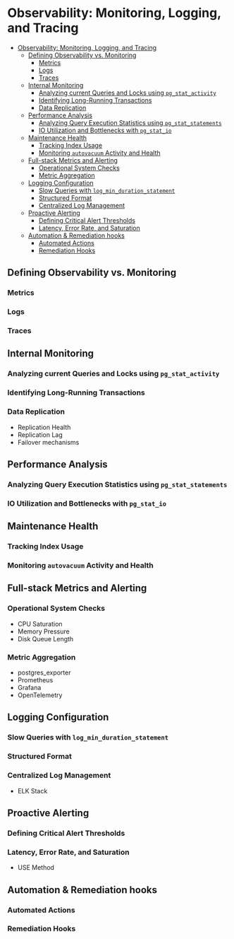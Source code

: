 # Observability: Monitoring, Logging, and Tracing

- [Observability: Monitoring, Logging, and Tracing](#observability-monitoring-logging-and-tracing)
  - [Defining Observability vs. Monitoring](#defining-observability-vs-monitoring)
    - [Metrics](#metrics)
    - [Logs](#logs)
    - [Traces](#traces)
  - [Internal Monitoring](#internal-monitoring)
    - [Analyzing current Queries and Locks using `pg_stat_activity`](#analyzing-current-queries-and-locks-using-pg_stat_activity)
    - [Identifying Long-Running Transactions](#identifying-long-running-transactions)
    - [Data Replication](#data-replication)
  - [Performance Analysis](#performance-analysis)
    - [Analyzing Query Execution Statistics using `pg_stat_statements`](#analyzing-query-execution-statistics-using-pg_stat_statements)
    - [IO Utilization and Bottlenecks with `pg_stat_io`](#io-utilization-and-bottlenecks-with-pg_stat_io)
  - [Maintenance Health](#maintenance-health)
    - [Tracking Index Usage](#tracking-index-usage)
    - [Monitoring `autovacuum` Activity and Health](#monitoring-autovacuum-activity-and-health)
  - [Full-stack Metrics and Alerting](#full-stack-metrics-and-alerting)
    - [Operational System Checks](#operational-system-checks)
    - [Metric Aggregation](#metric-aggregation)
  - [Logging Configuration](#logging-configuration)
    - [Slow Queries with `log_min_duration_statement`](#slow-queries-with-log_min_duration_statement)
    - [Structured Format](#structured-format)
    - [Centralized Log Management](#centralized-log-management)
  - [Proactive Alerting](#proactive-alerting)
    - [Defining Critical Alert Thresholds](#defining-critical-alert-thresholds)
    - [Latency, Error Rate, and Saturation](#latency-error-rate-and-saturation)
  - [Automation \& Remediation hooks](#automation--remediation-hooks)
    - [Automated Actions](#automated-actions)
    - [Remediation Hooks](#remediation-hooks)



## Defining Observability vs. Monitoring
### Metrics
### Logs
### Traces





## Internal Monitoring
### Analyzing current Queries and Locks using `pg_stat_activity`
### Identifying Long-Running Transactions
### Data Replication
- Replication Health
- Replication Lag
- Failover mechanisms



## Performance Analysis
### Analyzing Query Execution Statistics using `pg_stat_statements`
### IO Utilization and Bottlenecks with `pg_stat_io`





## Maintenance Health
### Tracking Index Usage
### Monitoring `autovacuum` Activity and Health




## Full-stack Metrics and Alerting
### Operational System Checks
- CPU Saturation
- Memory Pressure
- Disk Queue Length

### Metric Aggregation
- postgres_exporter
- Prometheus
- Grafana
- OpenTelemetry

## Logging Configuration

### Slow Queries with `log_min_duration_statement` 
### Structured Format


### Centralized Log Management
- ELK Stack




## Proactive Alerting
### Defining Critical Alert Thresholds
### Latency, Error Rate, and Saturation
- USE Method


## Automation & Remediation hooks
### Automated Actions 
### Remediation Hooks